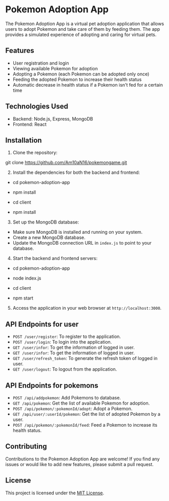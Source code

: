 # Pokemon Adoption App

The Pokemon Adoption App is a virtual pet adoption application that allows users to adopt Pokemon and take care of them by feeding them. The app provides a simulated experience of adopting and caring for virtual pets.

## Features

- User registration and login
- Viewing available Pokemon for adoption
- Adopting a Pokemon (each Pokemon can be adopted only once)
- Feeding the adopted Pokemon to increase their health status
- Automatic decrease in health status if a Pokemon isn't fed for a certain time

## Technologies Used

- Backend: Node.js, Express, MongoDB
- Frontend: React

## Installation

1. Clone the repository:

git clone https://github.com/Am10aN16/pokemongame.git


2. Install the dependencies for both the backend and frontend:

- cd pokemon-adoption-app
- npm install

- cd client
- npm install


3. Set up the MongoDB database:

- Make sure MongoDB is installed and running on your system.
- Create a new MongoDB database.
- Update the MongoDB connection URL in `index.js` to point to your database.

4. Start the backend and frontend servers:

- cd pokemon-adoption-app
- node index.js

- cd client
- npm start


5. Access the application in your web browser at `http://localhost:3000`.

## API Endpoints for user
- `POST /user/register`: To register to the application.
- `POST /user/login`: To login into the application.
- `GET /user/infor`: To get the information of logged in user.
- `GET /user/infor`: To get the information of logged in user.
- `GET /user/refresh_token`: To generate the refresh token of logged in user.
- `GET /user/logout`: To logout from the application.

## API Endpoints for pokemons

- `POST /api/addpokemon`: Add Pokemons to database.
- `GET /api/pokemon`: Get the list of available Pokemon for adoption.
- `POST /api/pokemon/:pokemonId/adopt`: Adopt a Pokemon.
- `GET /api/user/:userId/pokemon`: Get the list of adopted Pokemon by a user.
- `POST /api/pokemon/:pokemonId/feed`: Feed a Pokemon to increase its health status.

## Contributing

Contributions to the Pokemon Adoption App are welcome! If you find any issues or would like to add new features, please submit a pull request.

## License

This project is licensed under the [MIT License](LICENSE).
